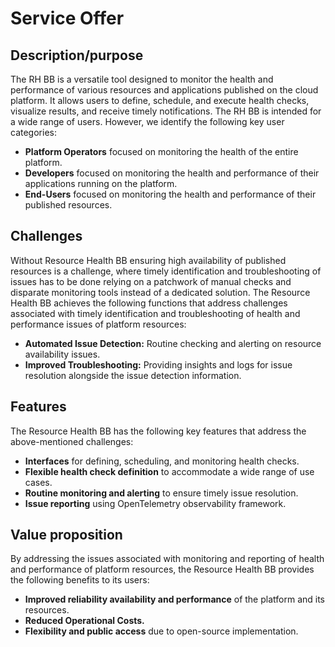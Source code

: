 # Service Offer

## Description/purpose

The RH BB is a versatile tool designed to monitor the health and performance of various resources and applications published on the cloud platform. It allows users to define, schedule, and execute health checks, visualize results, and receive timely notifications. The RH BB is intended for a wide range of users. However, we identify the following key user categories:

- **Platform Operators** focused on monitoring the health of the entire platform.
- **Developers** focused on monitoring the health and performance of their applications running on the platform.
- **End-Users** focused on monitoring the health and performance of their published resources.

## Challenges

Without Resource Health BB ensuring high availability of published resources is a challenge, where timely identification and troubleshooting of issues has to be done relying on a patchwork of manual checks and disparate monitoring tools instead of a dedicated solution. The Resource Health BB achieves the following functions that address challenges associated with timely identification and troubleshooting of health and performance issues of platform resources:

- **Automated Issue Detection:** Routine checking and alerting on resource availability issues.
- **Improved Troubleshooting:** Providing insights and logs for issue resolution alongside the issue detection information.

## Features

The Resource Health BB has the following key features that address the above-mentioned challenges:

- **Interfaces** for defining, scheduling, and monitoring health checks.
- **Flexible health check definition** to accommodate a wide range of use cases.
- **Routine monitoring and alerting** to ensure timely issue resolution.
- **Issue reporting** using OpenTelemetry observability framework.

## Value proposition

By addressing the issues associated with monitoring and reporting of health and performance of platform resources, the Resource Health BB provides the following benefits to its users:

- **Improved reliability availability and performance** of the platform and its resources.
- **Reduced Operational Costs.**
- **Flexibility and public access** due to open-source implementation.
